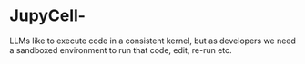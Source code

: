 # JupyCell-
LLMs like to execute code in a consistent kernel, but as developers we need a sandboxed environment to run that code, edit, re-run etc.
